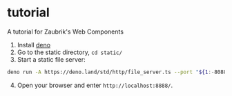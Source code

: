 # tutorial

A tutorial for Zaubrik's Web Components

1. Install
   [deno](https://docs.deno.com/runtime/manual/getting_started/installation)
2. Go to the static directory, `cd static/`
3. Start a static file server:

```bash
deno run -A https://deno.land/std/http/file_server.ts --port "${1:-8088}" ./
```

4. Open your browser and enter `http://localhost:8888/`.
